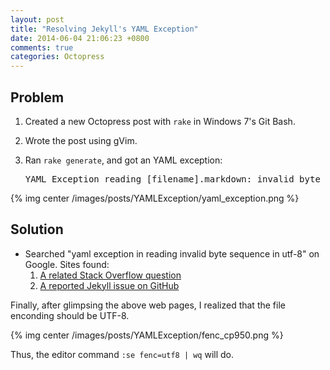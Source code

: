 ```yaml
---
layout: post
title: "Resolving Jekyll's YAML Exception"
date: 2014-06-04 21:06:23 +0800
comments: true
categories: Octopress
---
```


Problem
---

1. Created a new Octopress post with `rake` in Windows 7's Git Bash.
2. Wrote the post using gVim.
3. Ran `rake generate`, and got an YAML exception:

    <pre class="cli">YAML Exception reading [filename].markdown: invalid byte sequence in UTF-8</pre>

{% img center /images/posts/YAMLException/yaml_exception.png %}

<!-- more -->

Solution
---

+ Searched "yaml exception in reading invalid byte sequence in utf-8"
  on Google.  Sites found:
  1. [A related Stack Overflow question][StackOverflow6374756]
  2. [A reported Jekyll issue on GitHub][JekyllIssue836]

Finally, after glimpsing the above web pages, I realized that the file
enconding should be UTF-8.

{% img center /images/posts/YAMLException/fenc_cp950.png %}

Thus, the editor command `:se fenc=utf8 | wq` will do.

[StackOverflow6374756]: http://stackoverflow.com/questions/6374756/why-do-i-get-an-invalid-byte-sequence-in-utf-8-error-reading-a-text-file "Why do I get an “Invalid Byte Sequence in UTF-8” error reading a text file?"
[JekyllIssue836]: https://github.com/jekyll/jekyll/issues/836 "Error after upgrading to Ruby 1.9.3"

<!-- vim:se tw=70 sw=2: -->
